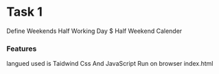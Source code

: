 # Task 1 
Define Weekends
Half Working Day $ Half Weekend Calender


### Features

langued used is Taidwind Css And JavaScript 
Run on browser index.html
